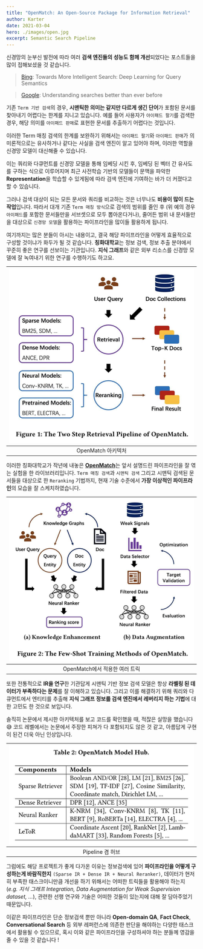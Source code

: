 ```yaml
---
title: "OpenMatch: An Open-Source Package for Information Retrieval"
author: Karter
date: 2021-03-04
hero: ./images/open.jpg
excerpt: Semantic Search Pipeline
---
```


신경망의 눈부신 발전에 따라 여러 **검색 엔진들의 성능도 함께 개선**되었다는 포스트들을 많이 접해보셨을 것 같습니다.

> [Bing](https://blogs.bing.com/search-quality-insights/May-2018/Towards-More-Intelligent-Search-Deep-Learning-for-Query-Semantics): Towards More Intelligent Search: Deep Learning for Query Semantics

> [Google](https://blog.google/products/search/search-language-understanding-bert/): Understanding searches better than ever before

기존 `Term 기반 검색`의 경우, **시맨틱한 의미는 같지만 다르게 생긴 단어**가 포함된 문서를 찾아내기 어렵다는 한계를 지니고 있습니다. 예를 들어 사용자가 `아이패드 팔기`를 검색한 경우, 해당 의미를 `아이패드 판매`로 표현한 문서를 추출하기 어렵다는 것입니다.

이러한 Term 매칭 검색의 한계를 보완하기 위해서는 `아이패드 팔기`와 `아이패드 판매`가 의미론적으로는 유사하거나 같다는 사실을 검색 엔진이 알고 있어야 하며, 이러한 역할을 신경망 모델이 대신해줄 수 있습니다.

이는 쿼리와 다큐먼트를 신경망 모델을 통해 임베딩 시킨 후, 임베딩 된 벡터 간 유사도를 구하는 식으로 이루어지며 최근 사전학습 기반의 모델들이 문맥을 파악한 **Representation**을 학습할 수 있게됨에 따라 검색 엔진에 기여하는 바가 더 커졌다고 할 수 있습니다.

그러나 검색 대상이 되는 모든 문서와 쿼리를 비교하는 것은 너무나도 **비용이 많이 드는 작업**입니다. 따라서 대개 기존 `Term 매칭 방식`으로 검색의 범위를 줄인 후 (위 예의 경우 `아이패드`를 포함한 문서들만을 서브셋으로 모두 뽑아온다거나), 줄어든 범위 내 문서들만을 대상으로 `신경망 모델`을 활용하는 파이프라인을 많이들 활용하게 됩니다.

여기까지는 많은 분들이 아시는 내용이고, 결국 해당 파이프라인을 어떻게 효율적으로 구성할 것이냐가 화두가 될 것 같습니다. **칭화대학교**는 정보 검색, 정보 추출 분야에서 꾸준히 좋은 연구를 선보이는 기관입니다. **지식 그래프**와 같은 외부 리소스를 신경망 모델에 잘 녹여내기 위한 연구를 수행하기도 하고요.

| ![](./images/open.jpg) |
|:-----:|
| OpenMatch 아키텍처 |

이러한 칭화대학교가 작년에 내놓은 [**OpenMatch**](https://github.com/thunlp/OpenMatch)는 앞서 설명드린 파이프라인을 잘 엮는 실험을 한 라이브러리입니다. `Term 매칭 검색`과 `시맨틱 검색` 그리고 시맨틱 검색된 문서들을 대상으로 한 `Reranking` 기법까지, 현재 기술 수준에서 **가장 이상적인 파이프라인**의 모습을 잘 스케치하였습니다.

| ![](./images/trick.jpg) |
|:-----:|
| OpenMatch에서 적용한 여러 트릭 |

또한 전통적으로 **IR을 연구**한 기관답게 시맨틱 기반 정보 검색 모델은 항상 **라벨링 된 데이터가 부족하다는 문제**를 잘 이해하고 있습니다. 그리고 이를 해결하기 위해 쿼리와 다큐먼트에서 엔티티를 추출해 **지식 그래프 정보를 검색 엔진에서 레버리지 하는 기법**에 대한 고민도 한 것으로 보입니다.

솔직히 논문에서 제시한 아키텍처를 보고 코드를 확인했을 때, 적잖은 실망을 했습니다 😅 코드 레벨에서는 논문에서 주장한 피쳐가 다 포함되지도 않은 것 같고, 아름답게 구현이 된건 더욱 아닌 인상입니다.

| ![](./images/hub.jpg) |
|:-----:|
| Pipeline 겸 허브 |

그럼에도 해당 프로젝트가 좋게 다가온 이유는 정보검색에 있어 **파이프라인을 어떻게 구성하는게 바람직한지** `(Sparse IR + Dense IR + Neural Reranker)`, 데이터가 현저히 부족한 태스크이니만큼 개선을 하기 위해서는 어떠한 트릭들을 활용해야 하는지 (_e.g. 지식 그래프 Integration, Data Augmentation for Weak Supervision dataset, ..._), 관련한 선행 연구와 기술은 어떠한 것들이 있는지에 대해 잘 담아주었기 때문입니다.

이같은 파이프라인은 단순 정보검색 뿐만 아니라 **Open-domain QA**, **Fact Check**, **Conversational Search** 등 외부 레퍼런스에 의존한 판단을 해야하는 다양한 태스크에서 활용될 수 있으므로, 혹시 이와 같은 파이프라인을 구성하셔야 하는 분들께 영감을 줄 수 있을 것 같습니다 ! 